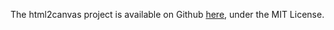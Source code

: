 The html2canvas project is available on Github [here](https://github.com/niklasvh/html2canvas), under the MIT License.